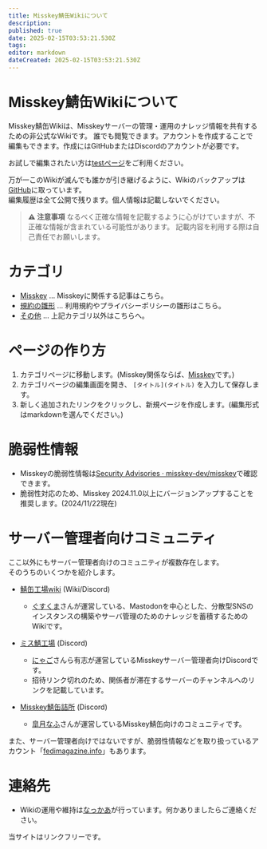 ```yaml
---
title: Misskey鯖缶Wikiについて
description: 
published: true
date: 2025-02-15T03:53:21.530Z
tags: 
editor: markdown
dateCreated: 2025-02-15T03:53:21.530Z
---
```


# Misskey鯖缶Wikiについて

Misskey鯖缶Wikiは、Misskeyサーバーの管理・運用のナレッジ情報を共有するための非公式なWikiです。
誰でも閲覧できます。アカウントを作成することで編集もできます。作成にはGitHubまたはDiscordのアカウントが必要です。

お試しで編集されたい方は[testページ](/others/test-page)をご利用ください。  

万が一このWikiが滅んでも誰かが引き継げるように、Wikiのバックアップは[GitHub](https://github.com/nakkaa/misskey-doc.7ka.org)に取っています。  
編集履歴は全て公開で残ります。個人情報は記載しないでください。  


> **:warning: 注意事項**
> なるべく正確な情報を記載するように心がけていますが、不正確な情報が含まれている可能性があります。
> 記載内容を利用する際は自己責任でお願いします。

# カテゴリ

- [Misskey](misskey) ... Misskeyに関係する記事はこちら。
- [規約の雛形](terms) ... 利用規約やプライバシーポリシーの雛形はこちら。
- [その他](others) ... 上記カテゴリ以外はこちらへ。

# ページの作り方

1. カテゴリページに移動します。(Misskey関係ならば、[Misskey](misskey)です。)
2. カテゴリページの編集画面を開き、 `[タイトル](タイトル)` を入力して保存します。
3. 新しく追加されたリンクをクリックし、新規ページを作成します。(編集形式はmarkdownを選んでください。)

# 脆弱性情報

- Misskeyの脆弱性情報は[Security Advisories · misskey-dev/misskey](https://github.com/misskey-dev/misskey/security/advisories)で確認できます。  
- 脆弱性対応のため、Misskey 2024.11.0以上にバージョンアップすることを推奨します。(2024/11/22現在)
  
# サーバー管理者向けコミュニティ

ここ以外にもサーバー管理者向けのコミュニティが複数存在します。  
そのうちのいくつかを紹介します。

- [鯖缶工場wiki](https://wiki.sabakan.industries) (Wiki/Discord)
  - [ぐすくま](https://abyss.fun/@guskma)さんが運営している、Mastodonを中心とした、分散型SNSのインスタンスの構築やサーバ管理のためのナレッジを蓄積するためのWikiです。

- [ミス鯖工場](https://misskey.systems/channels/9bul73n598) (Discord)
  - [にゃご](https://summary.ink/@cat)さんら有志が運営しているMisskeyサーバー管理者向けDiscordです。
  - 招待リンク切れのため、関係者が滞在するサーバーのチャンネルへのリンクを記載しています。

- [Misskey鯖缶詰所](https://nijimiss.moe/notes/01HJ17MGD6WMG73YQ2VFXT036Z) (Discord)
  - [皐月なふ](https://nijimiss.moe/@nafu_at)さんが運営しているMisskey鯖缶向けのコミュニティです。

また、サーバー管理者向けではないですが、脆弱性情報などを取り扱っているアカウント「[fedimagazine.info](https://fedimagazine.info/@antenna)」もあります。

# 連絡先

- Wikiの運用や維持は[なっかあ](https://misskey.7ka.org/@nakkaa)が行っています。何かありましたらご連絡ください。  

当サイトはリンクフリーです。
